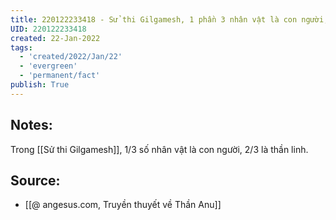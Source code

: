 ```yaml
---
title: 220122233418 - Sử thi Gilgamesh, 1 phần 3 nhân vật là con người, 2 phần thần
UID: 220122233418
created: 22-Jan-2022
tags:
  - 'created/2022/Jan/22'
  - 'evergreen'
  - 'permanent/fact'
publish: True
---
```

## Notes:
Trong [[Sử thi Gilgamesh]], 1/3 số nhân vật là con người, 2/3 là thần linh.

## Source:
- [[@ angesus.com, Truyền thuyết về Thần Anu]]


